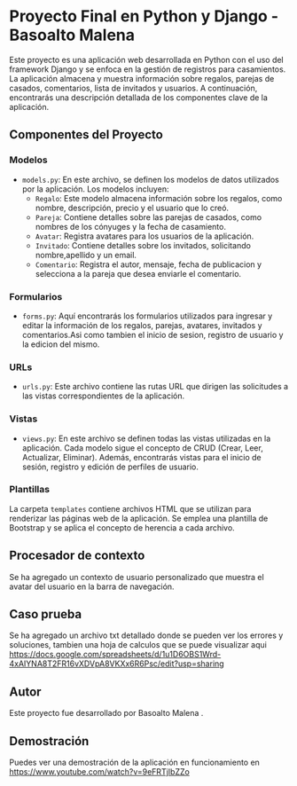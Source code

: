 # Proyecto Final en Python y Django - Basoalto Malena

Este proyecto es una aplicación web desarrollada en Python con el uso del framework Django y se enfoca en la gestión de registros para casamientos. La aplicación almacena y muestra información sobre regalos, parejas de casados, comentarios, lista de invitados y usuarios. A continuación, encontrarás una descripción detallada de los componentes clave de la aplicación.

## Componentes del Proyecto

### Modelos

- `models.py`: En este archivo, se definen los modelos de datos utilizados por la aplicación. Los modelos incluyen:
  - `Regalo`: Este modelo almacena información sobre los regalos, como nombre, descripción, precio y el usuario que lo creó.
  - `Pareja`: Contiene detalles sobre las parejas de casados, como nombres de los cónyuges y la fecha de casamiento.
  - `Avatar`: Registra avatares para los usuarios de la aplicación.
  - `Invitado`: Contiene detalles sobre los invitados, solicitando nombre,apellido y un email.
  - `Comentario`: Registra el autor, mensaje, fecha de publicacion y selecciona a la pareja que desea enviarle el comentario.



### Formularios

- `forms.py`: Aquí encontrarás los formularios utilizados para ingresar y editar la información de los regalos, parejas, avatares, invitados y comentarios.Asi como tambien el inicio de sesion, registro de usuario y la edicion del mismo.

### URLs

- `urls.py`: Este archivo contiene las rutas URL que dirigen las solicitudes a las vistas correspondientes de la aplicación.

### Vistas

- `views.py`: En este archivo se definen todas las vistas utilizadas en la aplicación. Cada modelo sigue el concepto de CRUD (Crear, Leer, Actualizar, Eliminar). Además, encontrarás vistas para el inicio de sesión, registro y edición de perfiles de usuario.

### Plantillas

La carpeta `templates` contiene archivos HTML que se utilizan para renderizar las páginas web de la aplicación. Se emplea una plantilla de Bootstrap y se aplica el concepto de herencia a cada archivo.

## Procesador de contexto

Se ha agregado un contexto de usuario personalizado que muestra el avatar del usuario en la barra de navegación.

## Caso prueba

Se ha agregado un archivo txt detallado donde se pueden ver los errores y soluciones, tambien una hoja de calculos que se puede visualizar aqui https://docs.google.com/spreadsheets/d/1u1D6OBS1Wrd-4xAIYNA8T2FR16vXDVpA8VKXx6R6Psc/edit?usp=sharing

## Autor

Este proyecto fue desarrollado por Basoalto Malena
.

## Demostración

Puedes ver una demostración de la aplicación en funcionamiento en https://www.youtube.com/watch?v=9eFRTjIbZZo
